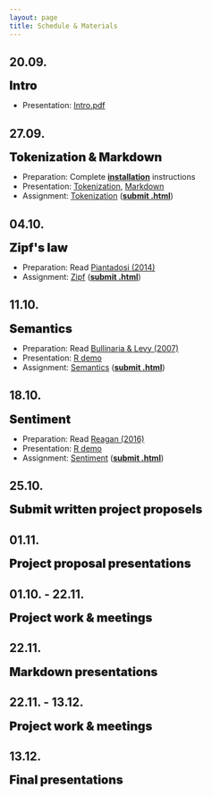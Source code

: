 ```yaml
---
layout: page
title: Schedule & Materials
---
```


<style>
e {
  font-size: 1.5em;
  font-weight: 900;
}

</style>

## 20.09.

<e>Intro</e>

- Presentation: <a href="https://dwulff.github.io/NLP_2021Autumn/assets/key/Intro.pdf">Intro.pdf</a>

## 27.09.

<e>Tokenization & Markdown</e>

- Preparation: Complete <a href="installation"><b>installation</b></a> instructions
- Presentation: <a href="https://dwulff.github.io/NLP_2021Autumn/assets/sessions/Tokenization/Tokenization_intro.html">Tokenization</a>, <a href="https://dwulff.github.io/NLP_2021Autumn/assets/sessions/Tokenization/Markdown.html">Markdown</a>
- Assignment: <a href="https://dwulff.github.io/NLP_2021Autumn/assets/sessions/Tokenization/Tokenization.html">Tokenization</a> (<a href="mailto:nlp2020autumn@gmail.com?subject=Tokenization%20assignment" class="button"><b>submit .html</b></a>)

## 04.10.

<e>Zipf's law</e>

- Preparation: Read <a href="https://dwulff.github.io/NLP_2021Autumn/assets/pdf/Piantadosi2014.pdf">Piantadosi (2014)</a>
- Assignment: <a href="https://dwulff.github.io/NLP_2021Autumn/assets/sessions/Zipf/Zipf.html">Zipf</a> (<a href="mailto:nlp2020autumn@gmail.com?subject=Zipf%20assignment" class="button"><b>submit .html</b></a>)

## 11.10.

<e>Semantics</e>

- Preparation: Read <a href="https://dwulff.github.io/NLP_2021Autumn/assets/pdf/Bullinaria&Levy2007.pdf">Bullinaria & Levy (2007)</a>
- Presentation: <a href="https://dwulff.github.io/NLP_2021Autumn/assets/sessions/Semantics/R_demo.R">R demo</a>
- Assignment: <a href="https://dwulff.github.io/NLP_2021Autumn/assets/sessions/Semantics/Semantics.html">Semantics</a> (<a href="mailto:nlp2020autumn@gmail.com?subject=Semantics%20assignment" class="button"><b>submit .html</b></a>)

## 18.10.

<e>Sentiment</e>

- Preparation: Read <a href="https://dwulff.github.io/NLP_2021Autumn/assets/pdf/Reagan2016.pdf">Reagan (2016)</a>
- Presentation: <a href="https://dwulff.github.io/NLP_2021Autumn/assets/sessions/Sentiment/R_demo.R">R demo</a>
- Assignment: <a href="https://dwulff.github.io/NLP_2021Autumn/assets/sessions/Sentiment/Sentiment.html">Sentiment</a> (<a href="mailto:nlp2020autumn@gmail.com?subject=Sentiment%20assignment" class="button"><b>submit .html</b></a>)

## 25.10.

<e>Submit written project proposels</e>

## 01.11.

<e>Project proposal presentations</e>

## 01.10. - 22.11.

<e>Project work & meetings</e>

## 22.11.

<e>Markdown presentations</e>

## 22.11. - 13.12.

<e>Project work & meetings</e>

## 13.12.

<e>Final presentations</e>
